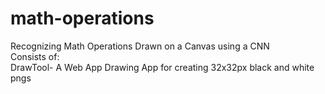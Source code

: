 # math-operations
Recognizing Math Operations Drawn on a Canvas using a CNN
<br>Consists of:
<br>DrawTool- A Web App Drawing App for creating 32x32px black and white pngs
